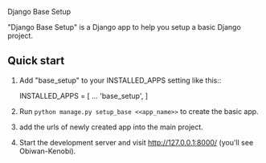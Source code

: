Django Base Setup


"Django Base Setup" is a Django app to help you setup a basic Django project.


Quick start
-----------

1. Add "base_setup" to your INSTALLED_APPS setting like this::

    INSTALLED_APPS = [
        ...
        'base_setup',
    ]

2. Run ``python manage.py setup_base <<app_name>>`` to create the basic app.

3. add the urls of newly created app into the main project.

4. Start the development server and visit http://127.0.0.1:8000/ (you'll see Obiwan-Kenobi).
